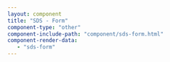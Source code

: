 ```yaml
---
layout: component
title: "SDS - Form"
component-type: "other"
component-include-path: "component/sds-form.html"
component-render-data:
   - "sds-form"
---
```

